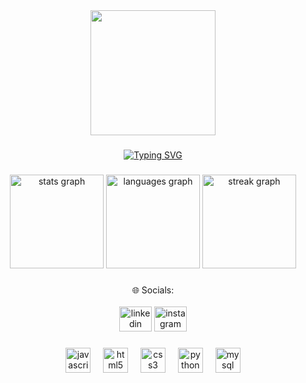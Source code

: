 <div align="center">
  <img height="200" src="https://i.imgflip.com/65efzo.gif"  />
</div>

###

<div align="center">
  
  [![Typing SVG](https://readme-typing-svg.herokuapp.com?font=Fira+Code&size=50&pause=1000&color=00F754&center=true&vCenter=true&repeat=&random=&width=1200&lines=Hello%2C+my+name+is+Lucas+Pacheco;I'm+26+years+old;I'm+an+in+learning+software+developer;I'm+from+Brazil)](https://git.io/typing-svg) 
  
</div>

###

<div align="center">
  <img src="https://github-readme-stats.vercel.app/api?username=Lucas-hecoN&hide_title=false&hide_rank=false&show_icons=true&include_all_commits=true&count_private=true&disable_animations=false&theme=blue-green&locale=en&hide_border=false&order=1" height="150" alt="stats graph"  />
  <img src="https://github-readme-stats.vercel.app/api/top-langs?username=Lucas-hecoN&locale=en&hide_title=false&layout=compact&card_width=320&langs_count=5&theme=blue-green&hide_border=false&order=2" height="150" alt="languages graph"  />
  <img src="https://streak-stats.demolab.com?user=Lucas-hecoN&locale=en&mode=daily&theme=blue-green&hide_border=false&border_radius=5&order=3" height="150" alt="streak graph"  />
</div>

###



###

<div align="center">
  🌐 Socials:
</div><br>
<div align="center">
  <img src="https://raw.githubusercontent.com/maurodesouza/profile-readme-generator/master/src/assets/icons/social/linkedin/default.svg" width="52" height="40" alt="linkedin logo"  />

  <a href="https://instagram.com/_lucaspacheco16" target="_blank">
    <img src="https://raw.githubusercontent.com/maurodesouza/profile-readme-generator/master/src/assets/icons/social/instagram/default.svg" width="52" height="40" alt="instagram logo"  />
  </a>
  
</div>

###

<div align="center">
  <img src="https://cdn.simpleicons.org/javascript/F7DF1E" height="40" alt="javascript logo"  />
  <img width="12" />
  <img src="https://cdn.jsdelivr.net/gh/devicons/devicon/icons/html5/html5-original.svg" height="40" alt="html5 logo"  />
  <img width="12" />
  <img src="https://cdn.jsdelivr.net/gh/devicons/devicon/icons/css3/css3-original.svg" height="40" alt="css3 logo"  />
  <img width="12" />
  <img src="https://cdn.jsdelivr.net/gh/devicons/devicon/icons/python/python-original.svg" height="40" alt="python logo"  />
  <img width="12" />
  <img src="https://cdn.jsdelivr.net/gh/devicons/devicon/icons/mysql/mysql-original.svg" height="40" alt="mysql logo"  />
</div>

###
